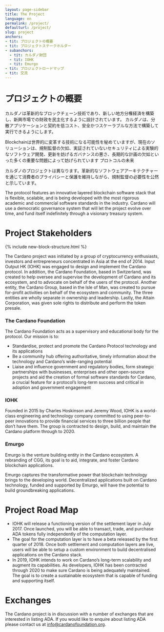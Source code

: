 ```yaml
---
layout: page-sidebar
title: The Project
language: en
permalink: /project/
defaulturl: /project/
slug: project
anchors:
- tit: プロジェクトの概要
- tit: プロジェクトステークホルダー
- subanchors:
  - tit: カルダノ財団
  - tit: IOHK
  - tit: Emurgo
- tit: プロジェクトロードマップ
- tit: 交流
---
```

# プロジェクトの概要

カルダノは革新的なブロックチェーン技術であり、新しい地方分権経済を構築し、新興市場での財政を民主化するように設計されています。 カルダノは、分散アプリケーションと契約を低コスト、安全かつスケーラブルな方法で構築して実行できるようにします。

Blockchainは世界的に変革する技術になる可能性を秘めていますが、現在のソリューションは、規制監督の欠如、実証されていないセキュリティによる実験的なソフトウェア開発、更新を妨げるガバナンスの悪さ、長期的な計画の欠如といった多くの重要な問題によって妨げられています プロトコルの未来

カルダノのプロジェクトは異なります。革新的なソフトウェアアーキテクチャーを通じて消費者のプライバシーと保護を維持しながら、規制監督の必要性を公然と示しています。

The protocol features an innovative layered blockchain software stack that is flexible, scalable, and is being developed with the most rigorous academic and commercial software standards in the industry. Cardano will use a democratic governance system that will let the project evolve over time, and fund itself indefinitely through a visionary treasury system.

# Project Stakeholders

{% include new-block-structure.html %}

The Cardano project was initiated by a group of cryptocurrency enthusiasts, investors and entrepreneurs concentrated in Asia at the end of 2014. Input Output HK (IOHK) was engaged to design and implement the Cardano protocol. In addition, the Cardano Foundation, based in Switzerland, was created to help oversee and supervise the development of Cardano and its ecosystem, and to advocate on behalf of the users of the protocol. Another entity, the Cardano Group, based in the Isle of Man, was created to pursue for-profit activities on behalf of the ecosystem and community. The three entities are wholly separate in ownership and leadership. Lastly, the Attain Corporation, was given sole rights to distribute and perform the token presale.

### The Cardano Foundation

The Cardano Foundation acts as a supervisory and educational body for the protocol. Our mission is to:

* Standardise, protect and promote the Cardano Protocol technology and its applications
* Be a community hub offering authoritative, timely information about the technology and Cardano’s wide-ranging potential
* Liaise and influence government and regulatory bodies, form strategic partnerships with businesses, enterprises and other open-source projects and aid the creation of formal software standards for Cardano, a crucial feature for a protocol’s long-term success and critical in adoption and government engagement

### IOHK

Founded in 2015 by Charles Hoskinson and Jeremy Wood, IOHK is a world-class engineering and technology company committed to using peer-to-peer innovations to provide financial services to three billion people that don’t have them.
The group is contracted to design, build, and maintain the Cardano platform through to 2020. 

### Emurgo

Emurgo is the venture building entity in the Cardano ecosystem. A rebranding of CGG, its goal is to aid, integrate, and foster Cardano blockchain applications.
 
Emurgo captures the transformative power that blockchain technology brings to the developing world. Decentralized applications built on Cardano technology, funded and supported by Emurgo, will have the potential to build groundbreaking applications.

# Project Road Map

* IOHK will release a functioning version of the settlement layer in July 2017. Once launched, you will be able to transact, trade, and purchase ADA tokens fully independently of the computation layer.
* The goal for the computation layer is to have a beta released by the first quarter of 2018. Once both settlement and computation layers are live, users will be able  to setup a custom environment to build decentralised applications on the Cardano stack.
* In 2019, IOHK intends to work on Cardano’s long-term scalability and augment its capabilities. As developers, IOHK has been contracted through 2020 to make sure Cardano is being adequately maintained. The goal is to create a sustainable ecosystem that is capable of funding and supporting itself.

# Exchanges

The Cardano project is in discussion with a number of exchanges that are interested in listing ADA. If you would like to enquire about listing ADA please contact us at info@cardanofoundation.org.

